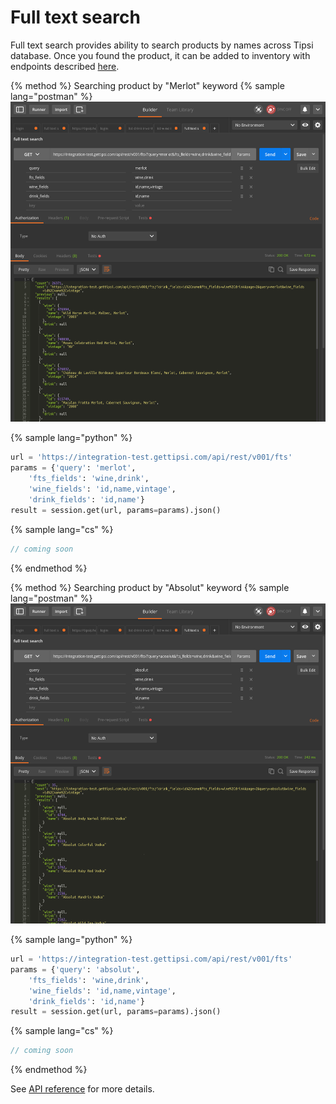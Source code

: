 # Full text search

Full text search provides ability to search products by names across Tipsi database. Once you found the product, it can be added to inventory with endpoints described [here](/crud-operations.md).

{% method %}
Searching product by "Merlot" keyword
{% sample lang="postman" %}
![](/assets/fts-merlot.png)

{% sample lang="python" %}
```python
url = 'https://integration-test.gettipsi.com/api/rest/v001/fts'
params = {'query': 'merlot',
    'fts_fields': 'wine,drink',
    'wine_fields': 'id,name,vintage',
    'drink_fields': 'id,name'}
result = session.get(url, params=params).json()
```

{% sample lang="cs" %}
```cs
// coming soon
```

{% endmethod %}


{% method %}
Searching product by "Absolut" keyword
{% sample lang="postman" %}
![](/assets/fts-absolut.png)

{% sample lang="python" %}
```python
url = 'https://integration-test.gettipsi.com/api/rest/v001/fts'
params = {'query': 'absolut',
    'fts_fields': 'wine,drink',
    'wine_fields': 'id,name,vintage',
    'drink_fields': 'id,name'}
result = session.get(url, params=params).json()
```

{% sample lang="cs" %}
```cs
// coming soon
```

{% endmethod %}


See [API reference](/endpoints.md#full-text-search) for more details.